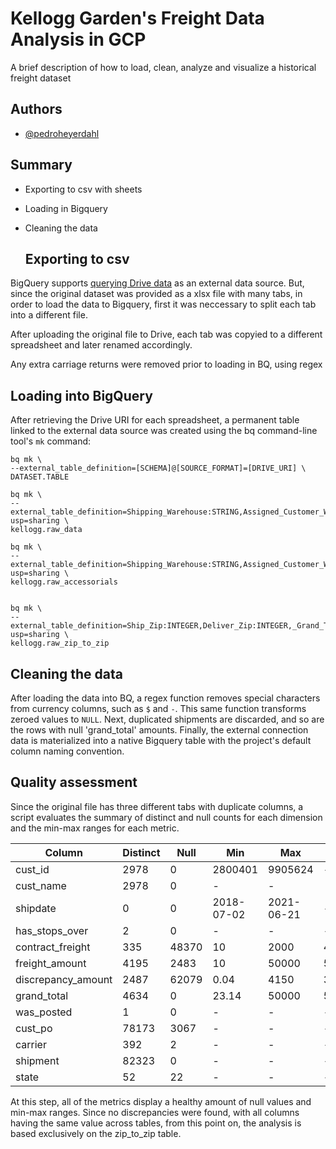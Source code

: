 
# Kellogg Garden's Freight Data Analysis in GCP

A brief description of how to load, clean, analyze and visualize a historical freight dataset


## Authors

- [@pedroheyerdahl](https://github.com/pedroheyerdahl/)
## Summary

- Exporting to csv with sheets

- Loading in Bigquery
- Cleaning the data

  ## Exporting to csv

BigQuery supports [querying Drive data](https://cloud.google.com/bigquery/external-data-drive) as an external data source. But, since the original dataset was provided as a xlsx file with many tabs,
in order to load the data to Bigquery, first it was neccessary to split each tab into a different file.

After uploading the original file to Drive, each tab was copyied to a different spreadsheet and later renamed accordingly.

Any extra carriage returns were removed prior to loading in BQ, using regex 

  ## Loading into BigQuery
After retrieving the Drive URI for each spreadsheet, a permanent table linked to the external data source was created using the bq command-line tool's `mk` command:
```
bq mk \
--external_table_definition=[SCHEMA]@[SOURCE_FORMAT]=[DRIVE_URI] \
DATASET.TABLE
```
```
bq mk \
--external_table_definition=Shipping_Warehouse:STRING,Assigned_Customer_Warehouse:STRING,Base_T_L_H_Nbr:INTEGER,SO____T_R_:STRING,Customer:INTEGER,custname:STRING,shipdate:DATE,Zip:STRING,Has_Stops_Over:BOOLEAN,_Contract__Freight_:STRING,_Freight_Amount_:STRING,_Discrepancy_Amount_:STRING,_Grand_Total_:STRING,T_L_H_Comments:STRING,Posted:STRING,Customer_PO_Number:STRING,Carrier:STRING,Shipment_:STRING,State:STRING@GOOGLE_SHEETS=https://docs.google.com/spreadsheets/d/1lHzmgg0C9kXHTFI3a5d_AORTB_CB7xTG44pIcvRGYGM/edit?usp=sharing \
kellogg.raw_data

bq mk \
--external_table_definition=Shipping_Warehouse:STRING,Assigned_Customer_Warehouse:STRING,Base_T_L_H_Nbr:INTEGER,SO____T_R_:STRING,Customer:INTEGER,custname:STRING,shipdate:DATE,Zip:STRING,Has_Stops_Over:BOOLEAN,_Contract__Freight_:STRING,_Freight_Amount_:STRING,_Discrepancy_Amount_:STRING,_Grand_Total_:STRING,T_L_H_Comments:STRING,Posted:STRING,Customer_PO_Number:STRING,Carrier:STRING,Shipment_:STRING,State:STRING@GOOGLE_SHEETS=https://docs.google.com/spreadsheets/d/1n1km521AlxMzY8NmHPht4KnJXDtI_NQF3Imt_XP_1wY/edit?usp=sharing \
kellogg.raw_accessorials


bq mk \
--external_table_definition=Ship_Zip:INTEGER,Deliver_Zip:INTEGER,_Grand_Total_:STRING,State:STRING,Customer:INTEGER,custname:STRING,shipdate:DATE,Has_Stops_Over:BOOLEAN,_Contract__Freight_:STRING,_Freight_Amount_:STRING,_Discrepancy_Amount_:STRING,T_L_H_Comments:STRING,Posted:BOOLEAN,Customer_PO_Number:STRING,Carrier:STRING,Shipment_:STRING@GOOGLE_SHEETS=https://docs.google.com/spreadsheets/d/1n4dAba8CmGCKxr70yf0Z7xO5xxdwO7iBTOecLRLgi2s/edit?usp=sharing \
kellogg.raw_zip_to_zip
```
  ## Cleaning the data
After loading the data into BQ, a regex function removes special characters from currency columns, such as `$` and `-`. This same function transforms zeroed values to `NULL`.
Next, duplicated shipments are discarded, and so are the rows with null 'grand_total' amounts. 
Finally, the external connection data is materialized into a native Bigquery table with the project's default column naming convention.

## Quality assessment
Since the original file has three different tabs with duplicate columns, a script evaluates the summary of distinct and null counts for each dimension and the min-max ranges for each metric.

|Column | Distinct | Null | Min | Max | Avg |
|-------|----------|------|-----|-----|-----|
|cust_id|2978|0|2800401|9905624|-|
|cust_name|2978|0|-|-|
|shipdate|0|0|2018-07-02|2021-06-21|-|
|has_stops_over|2|0	|-|-|-|
|contract_freight|335|48370|10|2000|464.68|
|freight_amount|4195|2483|10|50000|500.51|
|discrepancy_amount|2487|62079|0.04|4150|339.14|
|grand_total|4634|0|23.14|50000|564.94|
|was_posted|1|0|-|-|-|
|cust_po|78173|3067|-|-|-|
|carrier|392|2|-|-|-|
|shipment|82323|0|-|-|-|
|state|52|22|-|-|-|

At this step, all of the metrics display a healthy amount of null values and min-max ranges.
Since no discrepancies were found, with all columns having the same value across tables, from this point on, the analysis is based exclusively on the zip_to_zip table.
